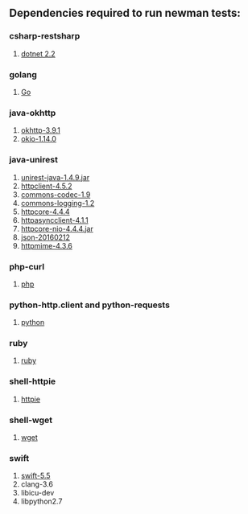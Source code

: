 ## Dependencies required to run newman tests:

### csharp-restsharp
  1. [dotnet 2.2](https://dotnet.microsoft.com/download/dotnet-core/2.2)

### golang
  1. [Go](https://golang.org/dl/)

### java-okhttp
  1. [okhttp-3.9.1](http://central.maven.org/maven2/com/squareup/okhttp3/okhttp/3.9.1)
  2. [okio-1.14.0](http://central.maven.org/maven2/com/squareup/okio/okio/1.14.0)

### java-unirest
  1. [unirest-java-1.4.9.jar](http://central.maven.org/maven2/com/mashape/unirest/unirest-java/1.4.9)
  2. [httpclient-4.5.2](http://central.maven.org/maven2/org/apache/httpcomponents/httpclient/4.5.2)
  3. [commons-codec-1.9](http://central.maven.org/maven2/commons-codec/commons-codec/1.9)
  4. [commons-logging-1.2](http://central.maven.org/maven2/commons-logging/commons-logging/1.2)
  5. [httpcore-4.4.4](http://central.maven.org/maven2/org/apache/httpcomponents/httpcore/4.4.4)
  6. [httpasyncclient-4.1.1](http://central.maven.org/maven2/org/apache/httpcomponents/httpasyncclient/4.1.1)
  7. [httpcore-nio-4.4.4.jar](http://central.maven.org/maven2/org/apache/httpcomponents/httpcore-nio/4.4.4)
  8. [json-20160212](http://central.maven.org/maven2/org/json/json/20160212)
  9. [httpmime-4.3.6](http://central.maven.org/maven2/org/apache/httpcomponents/httpmime/4.3.6)

### php-curl
  1. [php](https://www.php.net/downloads.php)

### python-http.client and python-requests
  1. [python](https://www.python.org/downloads)

### ruby
  1. [ruby](https://www.ruby-lang.org/en/downloads)

### shell-httpie
  1. [httpie](https://httpie.org/#installation)

### shell-wget
  1. [wget](https://www.gnu.org/software/wget)

### swift 
  1. [swift-5.5](https://download.swift.org/swift-5.5-release/ubuntu1604/swift-5.5-RELEASE)
  2. clang-3.6
  3. libicu-dev
  4. libpython2.7